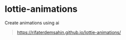 # lottie-animations
Create animations using ai 

> https://rifaterdemsahin.github.io/lottie-animations/
